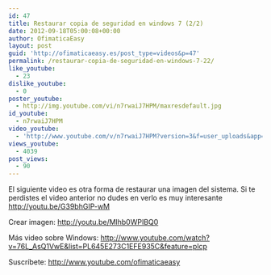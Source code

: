 ```yaml
---
id: 47
title: Restaurar copia de seguridad en windows 7 (2/2)
date: 2012-09-18T05:00:08+00:00
author: OfimaticaEasy
layout: post
guid: 'http://ofimaticaeasy.es/post_type=videos&p=47'
permalink: /restaurar-copia-de-seguridad-en-windows-7-22/
like_youtube:
  - 23
dislike_youtube:
  - 0
poster_youtube:
  - http://img.youtube.com/vi/n7rwaiJ7HPM/maxresdefault.jpg
id_youtube:
  - n7rwaiJ7HPM
video_youtube:
  - 'http://www.youtube.com/v/n7rwaiJ7HPM?version=3&f=user_uploads&app=youtube_gdata'
views_youtube:
  - 4039
post_views:
  - 90
---
```

El siguiente video es otra forma de restaurar una imagen del sistema. Si te perdistes el video anterior no dudes en verlo es muy interesante http://youtu.be/G39bhGIP-wM

Crear imagen: http://youtu.be/Mlhb0WPIBQ0
  
Más video sobre Windows: http://www.youtube.com/watch?v=76L_AsQ1VwE&list=PL645E273C1EFE935C&feature=plcp

Suscríbete: http://www.youtube.com/ofimaticaeasy